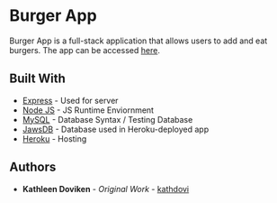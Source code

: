 # Burger App

Burger App is a full-stack application that allows users to add and eat burgers. The app can be accessed [here](https://safe-cove-40146.herokuapp.com/).

## Built With

* [Express](https://expressjs.com/) - Used for server
* [Node JS](https://nodejs.org/en/) - JS Runtime Enviornment
* [MySQL](https://www.mysql.com/) - Database Syntax / Testing Database
* [JawsDB](https://www.jawsdb.com/) - Database used in Heroku-deployed app
* [Heroku](https://www.heroku.com/) - Hosting

## Authors

* **Kathleen Doviken** - *Original Work* - [kathdovi](https://github.com/kathdovi)




